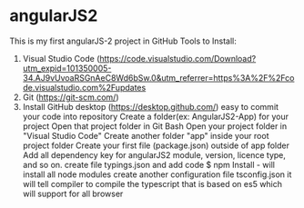 # angularJS2
This is my first angularJS-2 project in GitHub
Tools to Install:
1. Visual Studio Code (https://code.visualstudio.com/Download?utm_expid=101350005-34.AJ9vUvoaRSGnAeC8Wd6bSw.0&utm_referrer=https%3A%2F%2Fcode.visualstudio.com%2Fupdates
2. Git (https://git-scm.com/)
3. Install GitHub desktop (https://desktop.github.com/) easy to commit your code into repository
Create a folder(ex: AngularJS2-App) for your project 
Open that project folder in Git Bash
Open your project folder in "Visual Studio Code"
Create another folder "app" inside your root project folder
Create your first file (package.json) outside of app folder
Add all dependency key for angularJS2 module, version, licence type, and so on.
create file typings.json and add code
$ npm Install - will install all node modules
create another configuration file tsconfig.json it will tell compiler to compile the typescript that is based on es5 which will support for all browser





